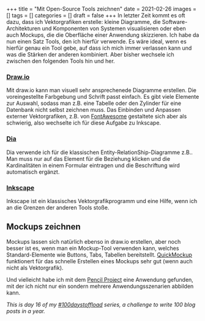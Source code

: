 +++
title = "Mit Open-Source Tools zeichnen"
date = 2021-02-26
images = []
tags = []
categories = []
draft = false
+++
In letzter Zeit kommt es oft dazu, dass ich Vektorgrafiken erstelle: kleine Diagramme, die Software-Architekturen und Komponenten von Systemen visualisieren oder eben auch Mockups, die die Oberfläche einer Anwendung skizzieren. Ich habe da nun einen Satz Tools, den ich hierfür verwende. Es wäre ideal, wenn es hierfür genau ein Tool gebe, auf dass ich mich immer verlassen kann und was die Stärken der anderen kombiniert. Aber bisher wechsele ich zwischen den folgenden Tools hin und her.

### [Draw.io](https://app.diagrams.net/)
Mit draw.io kann man visuell sehr ansprechenede Diagramme erstellen. Die voreingestellte Farbgebung und Schrift passt einfach. Es gibt viele Elemente zur Auswahl, sodass man z.B. eine Tabelle oder den Zylinder für eine Datenbank nicht selbst zeichnen muss. Das Einbinden und Anpassen externer Vektorgrafiken, z.B. von [FontAwesome](https://fontawesome.com/) gestaltete sich aber als schwierig, also wechselte ich für diese Aufgabe zu Inkscape.

### [Dia](http://dia-installer.de/)
Dia verwende ich für die klassischen Entity-RelationShip-Diagramme z.B.. Man muss nur auf das Element für die Beziehung klicken und die Kardinalitäten in einem Formular eintragen und die Beschriftung wird automatisch ergänzt.

### [Inkscape](https://inkscape.org/de/)
Inkscape ist ein klassisches Vektorgrafikprogramm und eine Hilfe, wenn ich an die Grenzen der anderen Tools stoße.

## Mockups zeichnen

Mockups lassen sich natürlich ebenso in draw.io erstellen, aber noch besser ist es, wenn man ein Mockup-Tool verwenden kann, welches Standard-Elemente wie Buttons, Tabs, Tabellen bereitstellt. [QuickMockup](https://jdittrich.github.io/quickMockup/) funktionert für das schnelle Erstellen eines Mockups sehr gut (wenn auch nicht als Vektorgrafik).

Und vielleicht habe ich mit dem [Pencil Project](https://pencil.evolus.vn/) eine Anwendung gefunden, mit der ich nicht nur ein sondern mehrere Anwendungsszenarien abbilden kann.

_This is day 16 of my [#100daystoffload](https://100daystooffload.com/) series, a challenge to write 100 blog posts in a year._